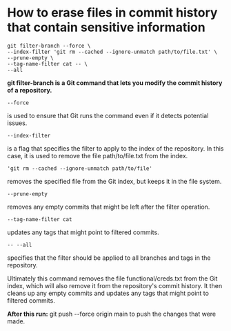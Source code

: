 # How to erase files in commit history that contain sensitive information

	git filter-branch --force \
	--index-filter 'git rm --cached --ignore-unmatch path/to/file.txt' \
	--prune-empty \
	--tag-name-filter cat -- \
	--all

**git filter-branch is a Git command that lets you modify the commit history of a repository.**


	--force 
is used to ensure that Git runs the command even if it detects potential issues.



	--index-filter 
is a flag that specifies the filter to apply to the index of the repository. In this case, it is used to remove the file path/to/file.txt from the index.



	'git rm --cached --ignore-unmatch path/to/file'
removes the specified file from the Git index, but keeps it in the file system.


	--prune-empty 
removes any empty commits that might be left after the filter operation.



	--tag-name-filter cat 
updates any tags that might point to filtered commits.



	-- --all 
specifies that the filter should be applied to all branches and tags in the repository.



Ultimately this command removes the file functional/creds.txt from the Git index, which will also remove it from the repository's 
commit history. It then cleans up any empty commits and updates any tags that might point to filtered commits.


**After this run:** 
	git push --force origin main
to push the changes that were made.
